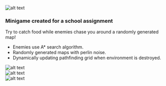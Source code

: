 
![alt text](https://media.discordapp.net/attachments/747967053050151014/812642430138056724/title.png)   

### Minigame created for a school assignment   


Try to catch food while enemies chase you around a randomly generated map!   

 
- Enemies use A* search algorithm.
- Randomly generated maps with perlin noise.
- Dynamically updating pathfinding grid when environment is destroyed.   

![alt text](https://media.discordapp.net/attachments/747967053050151014/812643733635072000/unknown.png?width=876&height=671)   
![alt text](https://media.discordapp.net/attachments/747967053050151014/812643925084340254/unknown.png?width=873&height=671)   
![alt text](https://media.discordapp.net/attachments/747967053050151014/812644222195728384/unknown.png?width=876&height=671)   